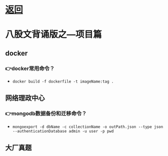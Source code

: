 # [返回](/)

# 八股文背诵版之—项目篇

## docker

### :point_right:docker常用命令？

- `docker build -f dockerfile -t imageName:tag .`

## 网络理政中心



### :point_right:mongodb数据备份和迁移命令？

- `mongoexport -d dbName -c collectionName -o outPath.json --type json --authenticationDatabase admin -u user -p pwd`

## 大厂真题





